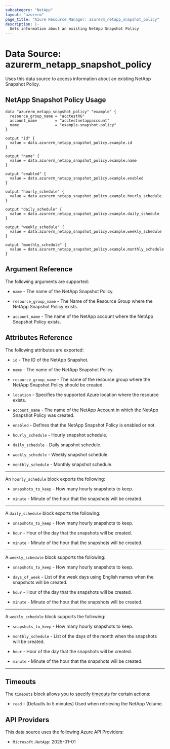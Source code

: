 ```yaml
---
subcategory: "NetApp"
layout: "azurerm"
page_title: "Azure Resource Manager: azurerm_netapp_snapshot_policy"
description: |-
  Gets information about an existing NetApp Snapshot Policy
---
```


# Data Source: azurerm_netapp_snapshot_policy

Uses this data source to access information about an existing NetApp Snapshot Policy.

## NetApp Snapshot Policy Usage

```hcl
data "azurerm_netapp_snapshot_policy" "example" {
  resource_group_name = "acctestRG"
  account_name        = "acctestnetappaccount"
  name                = "example-snapshot-policy"
}

output "id" {
  value = data.azurerm_netapp_snapshot_policy.example.id
}

output "name" {
  value = data.azurerm_netapp_snapshot_policy.example.name
}

output "enabled" {
  value = data.azurerm_netapp_snapshot_policy.example.enabled
}

output "hourly_schedule" {
  value = data.azurerm_netapp_snapshot_policy.example.hourly_schedule
}

output "daily_schedule" {
  value = data.azurerm_netapp_snapshot_policy.example.daily_schedule
}

output "weekly_schedule" {
  value = data.azurerm_netapp_snapshot_policy.example.weekly_schedule
}

output "monthly_schedule" {
  value = data.azurerm_netapp_snapshot_policy.example.monthly_schedule
}
```

## Argument Reference

The following arguments are supported:

* `name` - The name of the NetApp Snapshot Policy.

* `resource_group_name` - The Name of the Resource Group where the NetApp Snapshot Policy exists.

* `account_name` - The name of the NetApp account where the NetApp Snapshot Policy exists.

## Attributes Reference

The following attributes are exported:

* `id` - The ID of the NetApp Snapshot.
  
* `name` - The name of the NetApp Snapshot Policy.

* `resource_group_name` - The name of the resource group where the NetApp Snapshot Policy should be created.
  
* `location` - Specifies the supported Azure location where the resource exists.

* `account_name` - The name of the NetApp Account in which the NetApp Snapshot Policy was created.

* `enabled` - Defines that the NetApp Snapshot Policy is enabled or not.

* `hourly_schedule` - Hourly snapshot schedule.

* `daily_schedule` - Daily snapshot schedule.
  
* `weekly_schedule` - Weekly snapshot schedule.

* `monthly_schedule` - Monthly snapshot schedule.

---

An `hourly_schedule` block exports the following:

* `snapshots_to_keep` - How many hourly snapshots to keep.

* `minute` - Minute of the hour that the snapshots will be created.

---

A `daily_schedule` block exports the following:

* `snapshots_to_keep` - How many hourly snapshots to keep.

* `hour` - Hour of the day that the snapshots will be created.

* `minute` - Minute of the hour that the snapshots will be created.

---

A `weekly_schedule` block supports the following:

* `snapshots_to_keep` - How many hourly snapshots to keep.

* `days_of_week` - List of the week days using English names when the snapshots will be created.

* `hour` - Hour of the day that the snapshots will be created.

* `minute` - Minute of the hour that the snapshots will be created.

---

A `weekly_schedule` block supports the following:

* `snapshots_to_keep` -  How many hourly snapshots to keep.

* `monthly_schedule` -  List of the days of the month when the snapshots will be created.

* `hour` -  Hour of the day that the snapshots will be created.

* `minute` -  Minute of the hour that the snapshots will be created.

---

## Timeouts

The `timeouts` block allows you to specify [timeouts](https://www.terraform.io/language/resources/syntax#operation-timeouts) for certain actions:

* `read` - (Defaults to 5 minutes) Used when retrieving the NetApp Volume.

## API Providers
<!-- This section is generated, changes will be overwritten -->
This data source uses the following Azure API Providers:

* `Microsoft.NetApp`: 2025-01-01

